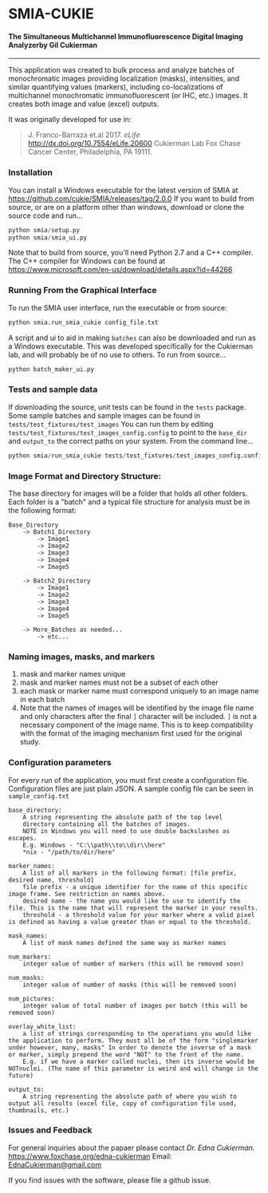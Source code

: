 # SMIA-CUKIE

#### The Simultaneous Multichannel Immunofluorescence Digital Imaging Analyzerby Gil Cukierman
---

This application was created to bulk process and analyze batches of monochromatic images providing localization (masks),
intensities, and similar quantifying values (markers), including co-localizations of multichannel monochromatic
immunofluorescent (or IHC, etc.) images. It creates both image and value (excel) outputs.  

It was originally developed for use in:
>	J. Franco-Barraza et.al 2017. *eLife* http://dx.doi.org/10.7554/eLife.20600 
>       Cukierman Lab
>	Fox Chase Cancer Center, Philadelphia, PA 19111.


### Installation
You can install a Windows executable for the latest version of SMIA at https://github.com/cukie/SMIA/releases/tag/2.0.0
If you want to build from source, or are on a platform other than windows,
download or clone the source code and run...
```python
python smia/setup.py
python smia/smia_ui.py
```
Note that to build from source, you'll need Python 2.7 and a C++ compiler.
The C++ compiler for Windows can be found at https://www.microsoft.com/en-us/download/details.aspx?id=44266


### Running From the Graphical Interface
To run the SMIA user interface, run the executable or from source:
```python
python smia.run_smia_cukie config_file.txt
```
A script and ui to aid in making `batches` can also be downloaded and run
as a Windows executable. This was developed specifically for the Cukierman
lab, and will probably be of no use to others. To run from source...
```python
python batch_maker_ui.py
```

### Tests and sample data
If downloading the source, unit tests can be found in the `tests` package.
Some sample batches and sample images can be found in `tests/test_fixtures/test_images`
You can run them by editing `tests/test_fixtures/test_images_config.config` to
point to the `base_dir` and `output_to` the correct paths on your system. 
From the command line...
```python
python smia/run_smia_cukie tests/test_fixtures/test_images_config.config
```

### Image Format and Directory Structure:

The base directory for images will be a folder that holds all other folders. 
Each folder is a "batch" and a typical file structure for analysis must
be in the following format:

	Base_Directory
		-> Batch1_Directory
			-> Image1
			-> Image2
			-> Image3
			-> Image4
			-> Image5

		-> Batch2_Directory
            -> Image1
            -> Image2
            -> Image3
            -> Image4
            -> Image5

		-> More_Batches as needed...
            -> etc...

### Naming images, masks, and markers
 1. mask and marker names unique
 2. mask and marker names must not be a subset of each other
 3. each mask or marker name must correspond uniquely to an image name 
 in each batch
 4. Note that the names of images will be identified by the image file name
 and only characters after the final `]` character will be included. `]` is
 not a necessary component of the image name. This is to keep compatibility
 with the format of the imaging mechanism first used for the original study.

### Configuration parameters
For every run of the application, you must first create a configuration file.
Configuration files are just plain JSON.
A sample config file can be seen in `sample_config.txt` 
		
	base_directory: 
		A string representing the absolute path of the top level 
		directory containing all the batches of images.
		NOTE in Windows you will need to use double backslashes as escapes.
		E.g. Windows - "C:\\path\\to\\dir\\here"
		*nix - "/path/to/dir/here"

	marker_names:
	    A list of all markers in the following format: [file prefix, desired name, threshold]
	    file prefix - a unique identifier for the name of this specific image frame. See restriction on names above.
	    desired name - the name you would like to use to identify the file. This is the name that will represent the marker in your results. 
        threshold - a threshold value for your marker where a valid pixel is defined as having a value greater than or equal to the threshold. 

	mask_names:
		A list of mask names defined the same way as marker names

	num_markers: 
		integer value of number of markers (this will be removed soon)

	num_masks:
		integer value of number of masks (this will be removed soon)

	num_pictures:
		integer value of total number of images per batch (this will be removed soon)

	overlay_white_list:
		a list of strings corresponding to the operations you would like the application to perform. They must all be of the form "singlemarker under however, many, masks" In order to denote the inverse of a mask or marker, simply prepend the word "NOT" to the front of the name. 
		E.g. if we have a marker called nuclei, then its inverse would be NOTnuclei. (The name of this parameter is weird and will change in the future)

	output_to:
		A string representing the absolute path of where you wish to output all results (excel file, copy of configuration file used, thumbnails, etc.)

### Issues and Feedback
For general inquiries about the papaer please contact *Dr. Edna Cukierman.*
https://www.foxchase.org/edna-cukierman
Email: EdnaCukierman@gmail.com

If you find issues with the software, please file a github issue.
